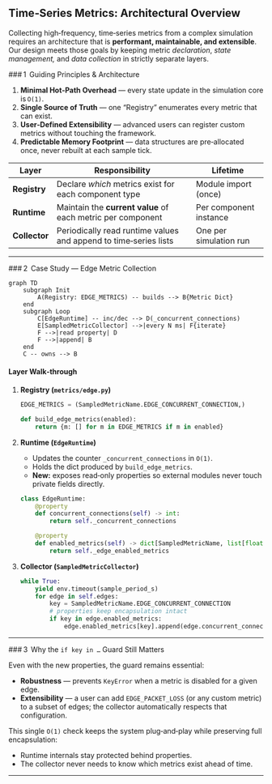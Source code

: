 ## Time‑Series Metrics: Architectural Overview

Collecting high‑frequency, time‑series metrics from a complex simulation requires an architecture that is **performant, maintainable, and extensible**. Our design meets those goals by keeping metric *declaration*, *state management,* and *data collection* in strictly separate layers.

\### 1  Guiding Principles & Architecture

1. **Minimal Hot‑Path Overhead** — every state update in the simulation core is `O(1)`.
2. **Single Source of Truth** — one “Registry” enumerates every metric that can exist.
3. **User‑Defined Extensibility** — advanced users can register custom metrics without touching the framework.
4. **Predictable Memory Footprint** — data structures are pre‑allocated once, never rebuilt at each sample tick.

| Layer         | Responsibility                                                   | Lifetime               |
| ------------- | ---------------------------------------------------------------- | ---------------------- |
| **Registry**  | Declare *which* metrics exist for each component type            | Module import (once)   |
| **Runtime**   | Maintain the **current value** of each metric per component      | Per component instance |
| **Collector** | Periodically read runtime values and append to time‑series lists | One per simulation run |

---

\### 2  Case Study — Edge Metric Collection

```mermaid
graph TD
    subgraph Init
        A(Registry: EDGE_METRICS) -- builds --> B{Metric Dict}
    end
    subgraph Loop
        C[EdgeRuntime] -- inc/dec --> D(_concurrent_connections)
        E[SampledMetricCollector] -->|every N ms| F{iterate}
        F -->|read property| D
        F -->|append| B
    end
    C -- owns --> B
```

#### Layer Walk‑through

1. **Registry (`metrics/edge.py`)**

   ```python
   EDGE_METRICS = (SampledMetricName.EDGE_CONCURRENT_CONNECTION,)

   def build_edge_metrics(enabled):
       return {m: [] for m in EDGE_METRICS if m in enabled}
   ```

2. **Runtime (`EdgeRuntime`)**

   * Updates the counter `_concurrent_connections` in `O(1)`.
   * Holds the dict produced by `build_edge_metrics`.
   * **New:** exposes read‑only properties so external modules never touch private fields directly.

   ```python
   class EdgeRuntime:
       @property
       def concurrent_connections(self) -> int:
           return self._concurrent_connections

       @property
       def enabled_metrics(self) -> dict[SampledMetricName, list[float | int]]:
           return self._edge_enabled_metrics
   ```

3. **Collector (`SampledMetricCollector`)**

   ```python
   while True:
       yield env.timeout(sample_period_s)
       for edge in self.edges:
           key = SampledMetricName.EDGE_CONCURRENT_CONNECTION
           # properties keep encapsulation intact
           if key in edge.enabled_metrics:
               edge.enabled_metrics[key].append(edge.concurrent_connections)
   ```

---

\### 3  Why the `if key in …` Guard Still Matters

Even with the new properties, the guard remains essential:

* **Robustness** — prevents `KeyError` when a metric is disabled for a given edge.
* **Extensibility** — a user can add `EDGE_PACKET_LOSS` (or any custom metric) to a subset of edges; the collector automatically respects that configuration.

This single `O(1)` check keeps the system plug‑and‑play while preserving full encapsulation:

* Runtime internals stay protected behind properties.
* The collector never needs to know which metrics exist ahead of time.

---

